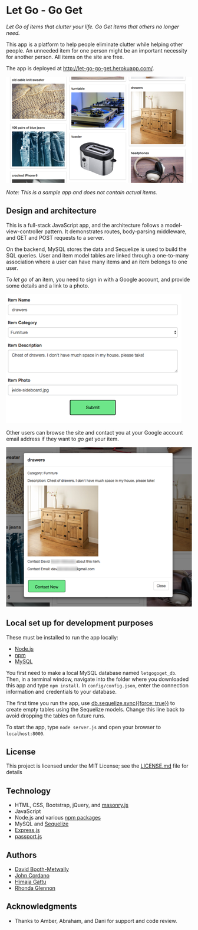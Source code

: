 # Let Go - Go Get

_Let Go of items that clutter your life. Go Get items that others no longer need._

This app is a platform to help people eliminate clutter while helping other people. An unneeded item for one person might be an important necessity for another person. All items on the site are free. 

The app is deployed at http://let-go-go-get.herokuapp.com/.

![app homepage showing items](public/assets/img/posted-items.png)

_Note: This is a sample app and does not contain actual items._

## Design and architecture

This is a full-stack JavaScript app, and the architecture follows a model-view-controller pattern. It demonstrates routes, body-parsing middleware, and GET and POST requests to a server. 

On the backend, MySQL stores the data and Sequelize is used to build the SQL queries. User and item model tables are linked through a one-to-many association where a user can have many items and an item belongs to one user.

To _let go_ of an item, you need to sign in with a Google account, and provide some details and a link to a photo. 

![form to post an item](public/assets/img/submit-item.png)

Other users can browse the site and contact you at your Google account email address if they want to _go get_ your item.

![item details page](public/assets/img/item-details.png)

## Local set up for development purposes

These must be installed to run the app locally:

- [Node.js](https://nodejs.org/en/)
- [npm](https://www.npmjs.com/get-npm)
- [MySQL](https://www.mysql.com/)

You first need to make a local MySQL database named `letgogoget_db`. Then, in a terminal window, navigate into the folder where you downloaded this app and type `npm install`. In `config/config.json`, enter the connection information and credentials to your database. 

The first time you run the app, use [db.sequelize.sync({force: true})](https://github.com/himajagattu/let-go-go-get/blob/b488e5832f704c00f4fc0be39916b218609ec7e2/server.js#L40) to create empty tables using the Sequelize models. Change this line back to avoid dropping the tables on future runs.

To start the app, type `node server.js` and open your browser to `localhost:8000`.

## License

This project is licensed under the MIT License; see the [LICENSE.md](LICENSE) file for details

## Technology

- HTML, CSS, Bootstrap, jQuery, and [masonry.js](https://masonry.desandro.com/)
- JavaScript
- Node.js and various [npm packages](https://github.com/himajagattu/let-go-go-get/blob/master/package.json)
- MySQL and [Sequelize](http://docs.sequelizejs.com/)
- [Express.js](https://expressjs.com/)
- [passport.js](http://www.passportjs.org/)

## Authors

- [David Booth-Metwally](https://github.com/dboothy)
- [John Cordano](https://github.com/johncordano)
- [Himaja Gattu](https://github.com/himajagattu)
- [Rhonda Glennon](https://github.com/rmglennon)

## Acknowledgments

- Thanks to Amber, Abraham, and Dani for support and code review.